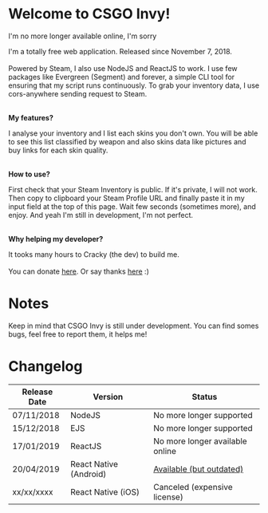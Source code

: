 <h1>
                    Welcome to CSGO Invy!
                </h1>
                <p>I'm no more longer available online, I'm sorry</p>
                <p>
                    I'm a totally free web application. Released since November 7, 2018.
                    <br/><br/>
                    Powered by Steam, I also use NodeJS and ReactJS to work. I use few packages like Evergreen (Segment) and forever, 
                    a simple CLI tool for ensuring that my script runs continuously. To grab your inventory data, I use cors-anywhere
                    sending request to Steam.
                </p>
                <br/>
                <strong>
                    My features?
                </strong>
                <p>
                    I analyse your inventory and I list each skins you don't own. You will be able to see this list classified by weapon 
                    and also skins data like pictures and buy links for each skin quality.
                </p>
                <br/>
                <strong>
                    How to use?
                </strong>
                <p>
                    First check that your Steam Inventory is public. If it's private, I will not work. Then copy to clipboard your Steam 
                    Profile URL and finally paste it in my input field at the top of this page. Wait few seconds (sometimes more), and enjoy.
                    And yeah I'm still in development, I'm not perfect.
                </p>
                <br/>
                <strong>
                    Why helping my developer?
                </strong>
                <p>
                    It tooks many hours to Cracky (the dev) to build me.
                    <br/><br/>
                    You can donate <a href="https://www.paypal.me/officialcracky/" target="_blank" rel="noopener noreferrer">here</a>.
                    Or say thanks <a href="https://steamcommunity.com/id/crackystudio/" target="_blank" rel="noopener noreferrer">here</a> :)
                </p>
                
# Notes
Keep in mind that CSGO Invy is still under development.
You can find somes bugs, feel free to report them, it helps me!

# Changelog
| Release Date | Version | Status |
| ------ | ------ | ------ |
| 07/11/2018 | NodeJS | No more longer supported |
| 15/12/2018 | EJS | No more longer supported |
| 17/01/2019 | ReactJS | No more longer available online |
| 20/04/2019 | React Native (Android) | <a href="https://play.google.com/store/apps/details?id=com.crackystudio.csgoinvy&hl=fr" target="_blank" rel="noopener noreferrer">Available (but outdated)</a> |
| xx/xx/xxxx | React Native (iOS) | Canceled (expensive license) |
